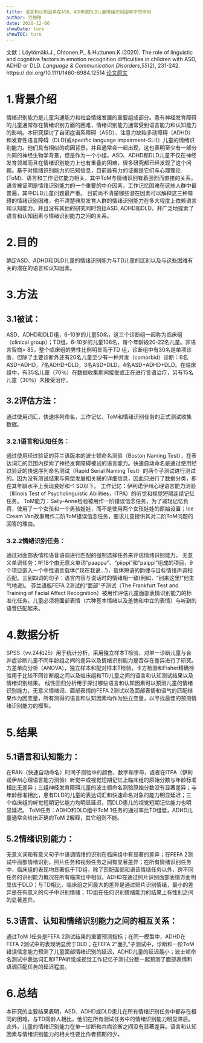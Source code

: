 ```yaml
---
title: 语言和认知因素在ASD、ADHD或DLD儿童情绪识别困难中的作用
author: 范穗穗
date: 2020-12-06
showDate: ture
showTOC: ture
---
```

文献：Löytömäki.J., Ohtonen.P., & Huttunen.K.(2020). The role of linguistic and cognitive factors in emotion recognition difficulties in children with ASD, ADHD or DLD.  *Language & Communication Disorders,55*(2), 231-242.
https:// doi.org/10.1111/1460-6984.12514
[论文原文](../Source_Files/2020-12-06-FSS1.pdf)
# 1.背景介绍
情绪识别能力是儿童沟通能力和社会情绪发展的重要组成部分。患有神经发育障碍的儿童通常存在情绪识别方面的困难，情绪识别能力通常受到语言能力和认知能力的影响。本研究探讨了自闭症谱系障碍（ASD）、注意力缺陷多动障碍（ADHD）和发育性语言障碍（DLD(或specific language impairment-SLI)）儿童的情绪识别能力。他们具有相似的病因背景，并且通常会一起出现，这也表明至少有一部分共同的神经生物学背景，但是作为一个小组，ASD、ADHD和DLD儿童不仅在神经发育领域而且在情绪识别能力上也有重叠的困难，很多研究都已经发现了这个问题。基于对情绪识别能力的已知信息，目前最有力的证据是它们与心理理论(ToM)、语言和工作记忆能力相关，其中ToM与情绪识别有着强烈而直接的关系，语言被证明是情绪识别能力的一个重要的中介因素，工作记忆困难在这些人群中最普遍，其中DLD儿童问题最严重。
目前尚不清楚哪些潜在因素可以解释这三种障碍的情绪识别困难，也不清楚典型发育人群的情绪识别能力在多大程度上依赖语言和认知能力。并且没有其他的研究同时包括ASD, ADHD和DLD，并广泛地探索了语言和认知因素与情绪识别能力之间的关系。
# 2.目的
确定ASD、ADHD和DLD儿童的情绪识别能力与TD儿童的区别以及与这些困难有关的潜在的语言和认知因素。
# 3.方法
## 3.1被试：
ASD、ADHD和DLD组，6-10岁的儿童50名，这三个诊断组一起称为临床组（clinical group）；TD组，6-10岁的儿童106名，每个年龄段20-22名儿童。非语言智商> 85，整个临床组的男性比例明显高于TD 组，诊断组中有30名是单项诊断，但除了主要诊断外还有20名儿童至少有一种并发（comorbid）诊断：6名ASD+ADHD，7名ADHD+DLD，3名ASD+DLD，4名ASD+ADHD+DLD。在临床组中，有35名儿童（70％）在数据收集期间接受或正在进行言语治疗，另有15名儿童（30％）未接受治疗。
## 3.2评估方法：
通过使用词汇，快速序列命名，工作记忆，ToM和情绪识别任务的正式测试收集数据。
### 3.2.1语言和认知任务：
通过使用经过验证的芬兰语版本的波士顿命名测验（Boston Naming Test），在表达词汇的范围内探索了神经发育障碍被试的语言能力。快速自动命名是通过使用经过验证的快速序列命名测试（Rapid Serial Naming Test）的两个子测试进行测试的。因为没有测试结果与典型发展相关联的详细信息，因此只进行了数据分类，即在其年龄水平上表现良好和–1 SD以下。
工作记忆：伊利诺伊州心理语言能力测验（Illinois Test of Psycholinguistic  Abilities，ITPA）的听觉和视觉短期连续记忆任务。
ToM能力：Sally-Anne检验被用作一阶错误信念任务，为了减轻记忆负荷，使用了一个女孩和一个男孩娃娃，而不是使用两个女孩娃娃的原始设置；Ice Cream Van故事用作二阶ToM错误信念任务，要求儿童提供其对二阶ToM问题的回答的理由。
### 3.2.2情绪识别任务：
通过对面部表情和语音语调进行匹配的强制选择任务来评估情绪识别能力。
无意义单词任务：听18个由无意义单词“paappa”、“piippi”和“paippi”组成的项目，9个项目嵌入一个中性语言载体(“现在我说…’)，载体短语的韵律与目标情绪声调相匹配。三到四词的句子：语言内容与说话时的情绪相一致(例如，“别来这里!”他生气地说)。
芬兰语版FEFA 2测试的“面部”子测试（The Frankfurt Test and Training of Facial Affect Recognition）被用作评估儿童面部表情识别能力的标准化任务。儿童必须将面部表情（六种基本情绪以及羞愧和中立的表情）与听到的语音匹配起来。
# 4.数据分析
SPSS（vv.24和25）用于统计分析，采用独立样本T检验，对单一诊断儿童与合并症诊断儿童不同年龄组之间的差异以及情绪识别能力是否存在差异进行了研究。方差单向分析（ANOVA），独立样本和配对样本T检验，卡方检验和Fisher精确检验用于比较不同诊断组之间以及临床组和TD儿童之间的语言和认知测试结果以及情绪识别结果。 线性回归分析用于探讨哪些语言和认知因素可以预测儿童的情绪识别能力，无意义情绪词、面部表情的FEFA 2测试以及面部表情和语气的匹配结果作为因变量，所有测得的语言和认知因素均作为独立变量，以寻找最佳的预测情绪识别能力的模型。 
# 5.结果
## 5.1语言和认知能力：
在RAN（快速自动命名）时间子测验中的颜色、数字和字母，或者在ITPA（伊利诺伊州心理语言能力测验）听觉中或视觉短期记忆上临床组的原始分数与年龄标准相比无差异；三组神经发育障碍儿童的波士顿命名测验原始分数没有显著差异；与年龄标准相比，患有DLD的儿童的表达词汇和快速命名对象的能力明显延迟；三个临床组的听觉短期记忆能力均明显延迟，而DLD患儿的视觉短期记忆能力也明显延迟。
ToM任务：ADHD和DLD组中ToM 1任务的通过率比TD组低，ADHD儿童通常会给出正确的ToM 2解释，其它组则不能。
## 5.2情绪识别能力：
无意义词和有意义句子中语调情绪的识别在临床组中有显著的差异；在FEFA 2测试中面部情绪识别，照片任务和视频任务之间有显著差异；在所有情绪识别任务中，临床组的表现均显著低于TD组，除了匹配面部和语音情绪任务以外，跨不同任务的识别能力概况在所有临床组中相似，ADHD在通过照片识别面部表情方面明显优于DLD；与TD相比，临床组之间最大的差异是通过照片识别情绪，最小的差异是在有意义的句子中识别情绪；TD组在任何识别情绪能力的结果上有性别之间的显著差异。
## 5.3语言、认知和情绪识别能力之间的相互关系：
通过ToM 1任务是FEFA 2测试结果的重要预测指标；在同一模型中，ADHD在FEFA 2测试中的表现明显优于DLD；在FEFA 2“面孔”子测试中，诊断和一阶ToM错误信念能力预测了儿童面部情绪识别的延迟，ADHD儿童的延迟最小；波士顿命名测试中表达词汇和ITPA听觉或视觉工作记忆子测试分数一起预测了面部表情和语调匹配任务的延迟程度。
# 6.总结
本研究的主要结果表明，ASD、ADHD或DLD患儿在所有情绪识别任务中都存在相同的困难，与TD同龄人相比，他们在所有测试任务中的情绪识别能力明显滞后。此外，儿童的情绪识别能力在单一诊断和共病诊断之间没有显著差异。语言和认知因素与情绪识别能力的相关性要比作者预期的少。
